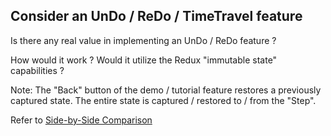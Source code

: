 ## Consider an UnDo / ReDo / TimeTravel feature

Is there any real value in implementing an UnDo / ReDo feature ?   

How would it work ? 
Would it utilize the Redux "immutable state" capabilities ?

Note:  The "Back" button of the demo / tutorial feature restores a previously captured state.
The entire state is captured / restored to / from the "Step".

Refer to [Side-by-Side Comparison](/docs/design/SideBySideCompare.html)
